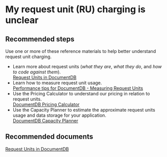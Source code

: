 <properties
	pageTitle="My request unit (RU) charging is unclear"
	description="My request unit (RU) charging is unclear"
	service="microsoft.documentdb"
	resource="databaseAccounts"
	authors="AndrewHoh"
	displayOrder="2"
	selfHelpType="resource"
	supportTopicIds=""
	resourceTags=""
	productPesIds="15585"
	cloudEnvironments="MoonCake"
	articleId="d33f2637-58fb-4528-89c9-e2cdf3c8e424"
/>

# My request unit (RU) charging is unclear

## **Recommended steps**
Use one or more of these reference materials to help better understand request unit charging.

* Learn more about request units (*what they are*, *what they do*, and *how to code against them*).<br>[Request Units in DocumentDB](https://docs.azure.cn/cosmos-db/request-units)
* Learn how to measure request unit usage.<br>[Performance tips for DocumentDB - Measuring Request Units](https://docs.azure.cn/cosmos-db/performance-tips#measure-rus)
* Use the Pricing Calculator to understand our pricing in relation to request units.<br>[DocumentDB Pricing Calculator](https://www.azure.cn/pricing/calculator/)
* Use the Capacity Planner to estimate the approximate request units usage and data storage for your application.<br>[DocumentDB Capacity Planner](https://www.documentdb.com/capacityplanner)

## **Recommended documents**
[Request Units in DocumentDB](https://docs.azure.cn/cosmos-db/request-units)
